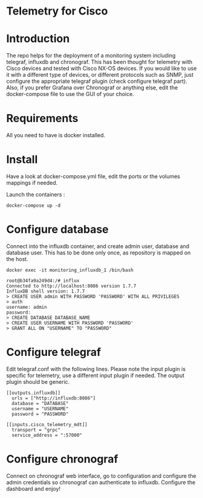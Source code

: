 Telemetry for Cisco
=========

Introduction
===
The repo helps for the deployment of a monitoring system including telegraf, influxdb and chronograf.
This has been thought for telemetry with Cisco devices and tested with Cisco NX-OS devices. If you would like to use it with a different
type of devices, or different protocols such as SNMP, just configure the appropriate telegraf plugin (check configure telegraf part).
Also, if you prefer Grafana over Chronograf or anything else, edit the docker-compose file to use the GUI of your choice.

Requirements
===
All you need to have is docker installed.

Install
===
Have a look at docker-compose.yml file, edit the ports or the volumes mappings if needed. 

Launch the containers :
```
docker-compose up -d
```

Configure database
===
Connect into the influxdb container, and create admin user, database and database user. This has to be done only once, as repository
is mapped on the host.

```
docker exec -it monitoring_influxdb_1 /bin/bash

root@b34fa9a249d4:/# influx
Connected to http://localhost:8086 version 1.7.7
InfluxDB shell version: 1.7.7
> CREATE USER admin WITH PASSWORD 'PASSWORD' WITH ALL PRIVILEGES
> auth
username: admin
password: 
> CREATE DATABASE DATABASE_NAME
> CREATE USER USERNAME WITH PASSWORD 'PASSWORD'
> GRANT ALL ON "USERNAME" TO "PASSWORD"
```

Configure telegraf
===
Edit telegraf.conf with the following lines.
Please note the input plugin is specific for telemetry, use a different input plugin if needed. The output plugin should be generic.
```
[[outputs.influxdb]]
  urls = ["http://influxdb:8086"]
  database = "DATABASE"
  username = "USERNAME"
  password = "PASSWORD"

[[inputs.cisco_telemetry_mdt]]
  transport = "grpc"
  service_address = ":57000"
```

Configure chronograf
===
Connect on chronograf web interface, go to configuration and configure the admin credentials so chronograf can authenticate to influxdb.
Configure the dashboard and enjoy!

